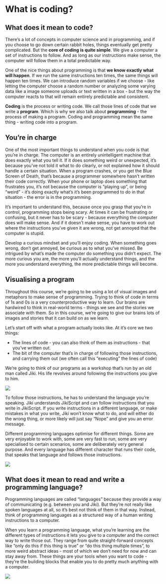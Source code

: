 # What is coding?

## What does it mean to code?

There’s a lot of concepts in computer science and in programming, and if you choose to go down certain rabbit holes, things eventually get pretty complicated. But the **core of coding is quite simple**. We give a computer a set of instructions to follow. And as long as our instructions make sense, the computer will follow them in a total predictable way.

One of the nice things about programming is that **we know exactly what will happen**. If we run the same instructions ten times, the same things will happen ten times. We can introduce random variables if we choose - like letting the computer choose a random number or analyzing some varying data like a image someone uploads or text written in a box - but the way the computer reacts to that will remain entirely predictable and consistent.

**Coding** is the process or writing code. We call those lines of code that we write a **program**. Which is why we also talk about **programming** - the process of making a program. Coding and programming mean the same thing - writing code into a program.

## You’re in charge

One of the most important things to understand when you code is that you’re in charge. The computer is an entirely unintelligent machine that does exactly what you tell it. If it does something weird or unexpected, it’s because you’ve not told it what to do clearly, or not explained how it should handle a certain situation. When a program crashes, or you get the Blue Screen of Death, that’s because a programmer somewhere hasn’t written their code correctly. When your phone or laptop does something that frustrates you, it’s not because the computer is “playing up”, or being “weird” - it’s doing exactly what’s it’s been programmed to do in that situation - the error is in the programming.

It’s important to understand this, because once you grasp that you’re in control, programming stops being scary. At times it can be frustrating or confusing, but it never has to be scary - because everything the computer does will make sense. And if it doesn’t make sense, you have to work out where the instructions you’ve given it are wrong, not get annoyed that the computer is stupid.

Develop a curious mindset and you’ll enjoy coding. When something goes wrong, don’t get annoyed, be curious as to what you’ve missed. Be intrigued by what’s made the computer do something you didn’t expect. The more curious you are, the more you’ll actually understand things, and the more you understand everything, the more predictable things will become.

## Visualising a program

Throughout this course, we’re going to be using a lot of visual images and metaphors to make sense of programming. Trying to think of code in terms of 1s and 0s is a very counterproductive way to learn. Our brains are hardwired to think in real-world terms - things we see and the stories we associate with them. So in this course, we’re going to give our brains lots of images and stories that it can build on as we learn.

Let’s start off with what a program actually looks like. At it’s core we two things:

- The lines of code - you can also think of them as instructions - that you’ve written out.
- The bit of the computer that’s in charge of following those instructions, and carrying them out (we often call this “executing” the lines of code)

We’re going to think of our programs as a workshop that’s run by an old man called Jiki. His life revolves around following the instructions you give to him.

<img src="https://assets.exercism.org/bootcamp/diagrams/locs.png" class="diagram"/>

To follow those instructions, he has to understand the language you’re speaking. Jiki understands JikiScript and can follow instructions that you write in JikiScript. If you write instructions in a different language, or make mistakes in what you write, Jiki won’t know what to do, and will either do the wrong thing, or more likely will just say “Nope” and give you an error message.

Different programming languages optimise for different things. Some are very enjoyable to work with, some are very fast to run, some are very specialised to certain scenarios, some are deliberately very general purpose. And every language has different character that runs their code, that speaks that language and follows those instructions.

<img src="https://assets.exercism.org/bootcamp/diagrams/languages.png" class="diagram"/>

## What does it mean to read and write a programming language?

Programming languages are called “languages” because they provide a way of communicating (e.g. between you and Jiki). But they’re not really like spoken languages at all, so it’s best not think of them in that way. Instead, think of programming languages as a structured way of a human writing instructions to a computer.

When you learn a programming language, what you’re learning are the different types of instructions it lets you give to a computer and the correct way to write those out. They range from quite straight-forward concepts like “only do this if this thing is true” or “do this thing multiple times”, to more weird abstract ideas - most of which we don’t need for now and can stay away from. These things are your tools when you want to code - they’re the building blocks that enable you to do pretty much anything with a computer.

<img src="https://assets.exercism.org/bootcamp/diagrams/types-of-instructions.png" class="diagram"/>
